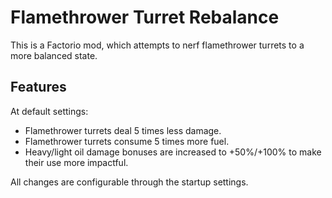 # Flamethrower Turret Rebalance

This is a Factorio mod, which attempts to nerf flamethrower turrets to a more balanced state.

## Features

At default settings:
- Flamethrower turrets deal 5 times less damage.
- Flamethrower turrets consume 5 times more fuel.
- Heavy/light oil damage bonuses are increased to +50%/+100% to make their use more impactful.

All changes are configurable through the startup settings.